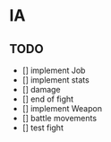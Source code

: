 # IA

## TODO

- [] implement Job
- [] implement stats
- [] damage
- [] end of fight
- [] implement Weapon
- [] battle movements
- [] test fight